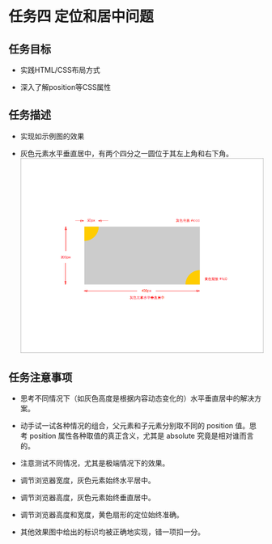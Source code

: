 # 任务四 定位和居中问题

## 任务目标

- 实践HTML/CSS布局方式

- 深入了解position等CSS属性

## 任务描述

- 实现如示例图的效果

- 灰色元素水平垂直居中，有两个四分之一圆位于其左上角和右下角。
![示例图](./img/task_1_4_1.png)

## 任务注意事项

- 思考不同情况下（如灰色高度是根据内容动态变化的）水平垂直居中的解决方案。

- 动手试一试各种情况的组合，父元素和子元素分别取不同的 position 值。思考 position 属性各种取值的真正含义，尤其是 absolute 究竟是相对谁而言的。

- 注意测试不同情况，尤其是极端情况下的效果。

- 调节浏览器宽度，灰色元素始终水平居中。

- 调节浏览器高度，灰色元素始终垂直居中。

- 调节浏览器高度和宽度，黄色扇形的定位始终准确。

- 其他效果图中给出的标识均被正确地实现，错一项扣一分。

